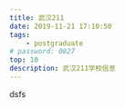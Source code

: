 ```yaml
---
title: 武汉211
date: 2019-11-21 17:10:50
tags: 
    - postgraduate
# password: 0827
top: 10
description: 武汉211学校信息
---
```


dsfs 